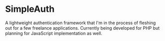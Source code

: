 # SimpleAuth
A lightweight authentication framework that I'm in the process of fleshing out for a few freelance applications. Currently being developed for PHP but planning for JavaScript implementation as well.
